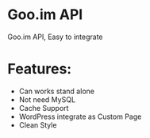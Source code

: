 Goo.im API
======

Goo.im API, Easy to integrate 


Features:
======

* Can works stand alone
* Not need MySQL
* Cache Support
* WordPress integrate as Custom Page
* Clean Style
